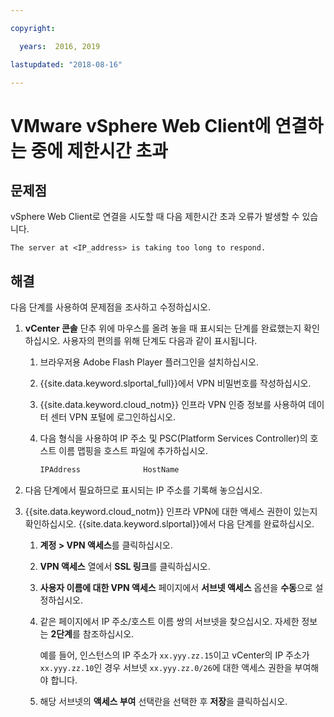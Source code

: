 ```yaml
---

copyright:

  years:  2016, 2019

lastupdated: "2018-08-16"

---
```


# VMware vSphere Web Client에 연결하는 중에 제한시간 초과

## 문제점
vSphere Web Client로 연결을 시도할 때 다음 제한시간 초과 오류가 발생할 수 있습니다.

`The server at <IP_address> is taking too long to respond.`

## 해결
다음 단계를 사용하여 문제점을 조사하고 수정하십시오.

1. **vCenter 콘솔** 단추 위에 마우스를 올려 놓을 때 표시되는 단계를 완료했는지 확인하십시오. 사용자의 편의를 위해
   단계도 다음과 같이 표시됩니다.   
   1. 브라우저용 Adobe Flash Player 플러그인을 설치하십시오.   
   2. {{site.data.keyword.slportal_full}}에서 VPN 비밀번호를 작성하십시오.    
   3. {{site.data.keyword.cloud_notm}} 인프라 VPN 인증 정보를 사용하여 데이터 센터 VPN 포털에 로그인하십시오.    
   4. 다음 형식을 사용하여 IP 주소 및 PSC(Platform Services Controller)의 호스트 이름 맵핑을 호스트 파일에 추가하십시오.

      ```javascript
      IPAddress              HostName
      ```

2. 다음 단계에서 필요하므로 표시되는 IP 주소를 기록해 놓으십시오.
3. {{site.data.keyword.cloud_notm}} 인프라 VPN에 대한 액세스 권한이 있는지 확인하십시오. {{site.data.keyword.slportal}}에서 다음 단계를 완료하십시오.
   1. **계정 > VPN 액세스**를 클릭하십시오.
   2. **VPN 액세스** 열에서 **SSL 링크**를 클릭하십시오.
   3. **사용자 이름에 대한 VPN 액세스** 페이지에서 **서브넷 액세스** 옵션을 **수동**으로 설정하십시오.
   4. 같은 페이지에서 IP 주소/호스트 이름 쌍의 서브넷을 찾으십시오. 자세한 정보는 **2단계**를 참조하십시오.    

      예를 들어, 인스턴스의 IP 주소가 `xx.yyy.zz.15`이고 vCenter의 IP 주소가 `xx.yyy.zz.10`인 경우 서브넷 `xx.yyy.zz.0/26`에 대한 액세스 권한을 부여해야 합니다.

   5. 해당 서브넷의 **액세스 부여** 선택란을 선택한 후 **저장**을 클릭하십시오.
